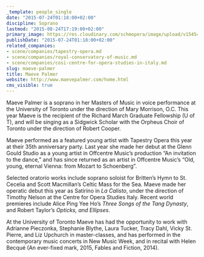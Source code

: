 ```yaml
---
_template: people_single
date: "2015-07-24T01:18:00+02:00"
discipline: Soprano
lastmod: "2015-08-24T17:19:00+02:00"
primary_image: https://res.cloudinary.com/schmopera/image/upload/v1545409169/media/webhook-uploads/1437693372148/MP193Square.jpg.jpg
publishDate: "2015-07-24T01:18:00+02:00"
related_companies:
- scene/companies/tapestry-opera.md
- scene/companies/royal-conservatory-of-music.md
- scene/companies/cosi-centre-for-opera-studies-in-italy.md
slug: maeve-palmer
title: Maeve Palmer
website: http://www.maevepalmer.com/home.html
cms_visible: true
---
```


Maeve Palmer is a soprano in her Masters of Music in voice performance at the University of Toronto under the direction of Mary Morrison, O.C.  This year Maeve is the recipient of the Richard March Graduate Fellowship (U of T), and will be singing as a Sidgwick Scholar with the Orpheus Choir of Toronto under the direction of Robert Cooper.

Maeve performed as a featured young artist with Tapestry Opera this year at their 35th anniversary party. Last year she made her debut at the Glenn Gould Studio as a young artist in Offcentre Music’s production “An invitation to the dance,” and has since returned as an artist in Offcentre Music’s “Old, young, eternal Vienna: from Mozart to Schoenberg”.

Selected oratorio works include soprano soloist for Britten’s Hymn to St. Cecelia and Scott Macmillan’s Celtic Mass for the Sea. Maeve made her operatic debut this year as Satirino in *La Calisto*, under the direction of Timothy Nelson at the Centre for Opera Studies Italy. Recent world premieres include Alice Ping Yee Ho’s *Three Songs of the Tang Dynasty*, and Robert Taylor’s *Opticks, and Ellipses*. 

At the University of Toronto Maeve has had the opportunity to work with Adrianne Pieczonka, Stephanie Blythe, Laura Tucker, Tracy Dahl, Vicky St. Pierre, and Liz Upchurch in master-classes, and has performed in the contemporary music concerts in New Music Week, and in recital with Helen Becqué (An ever-fixed mark, 2015, Fables and Fiction, 2014).
